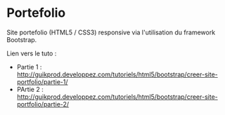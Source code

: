 # Portefolio

Site portefolio (HTML5 / CSS3) responsive via l'utilisation du framework Bootstrap.

Lien vers le tuto :

- Partie 1 : http://guikprod.developpez.com/tutoriels/html5/bootstrap/creer-site-portfolio/partie-1/
- PArtie 2 : http://guikprod.developpez.com/tutoriels/html5/bootstrap/creer-site-portfolio/partie-2/
